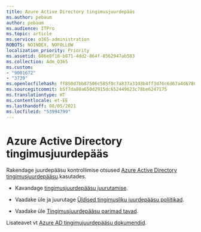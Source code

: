 ```yaml
---
title: Azure Active Directory tingimusjuurdepääs
ms.author: pebaum
author: pebaum
ms.audience: ITPro
ms.topic: article
ms.service: o365-administration
ROBOTS: NOINDEX, NOFOLLOW
localization_priority: Priority
ms.assetid: 686e8f18-b871-4dd2-864f-8562947ab583
ms.collection: Adm_O365
ms.custom:
- "9001672"
- "3739"
ms.openlocfilehash: ff850d7bb87506c585f0c7a837a31d3b4ff3d76c6d67a4d6788c2b27c9f0a6c8
ms.sourcegitcommit: b5f7da89a650d2915dc652449623c78be6247175
ms.translationtype: HT
ms.contentlocale: et-EE
ms.lasthandoff: 08/05/2021
ms.locfileid: "53994799"
---
```

# <a name="conditional-access-with-azure-active-directory"></a>Azure Active Directory tingimusjuurdepääs

Rakendage juurdepääsu kontrollimise otsused [Azure Active Directory tingimusjuurdepääsu](https://docs.microsoft.com/azure/active-directory/conditional-access/overview).kasutades.

- Kavandage [tingimusjuurdepääsu juurutamise](https://docs.microsoft.com/azure/active-directory/conditional-access/plan-conditional-access). 

- Vaadake üle ja juurutage [Üldised tingimusliku juurdepääsu poliitikad](https://docs.microsoft.com/azure/active-directory/conditional-access/concept-conditional-access-policy-common).

- Vaadake üle [Tingimusjuurdepääsu parimad tavad](https://docs.microsoft.com/azure/active-directory/conditional-access/best-practices).

Lisateavet vt [Azure AD tingimujuurdepääsu dokumendid](https://docs.microsoft.com/azure/active-directory/conditional-access/).
